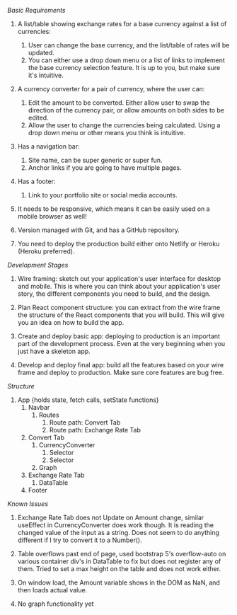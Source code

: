 _Basic Requirements_

1. A list/table showing exchange rates for a base currency against a list of currencies:

   1. User can change the base currency, and the list/table of rates will be updated.
   2. You can either use a drop down menu or a list of links to implement the base currency selection feature. It is up to you, but make sure it's intuitive.

2. A currency converter for a pair of currency, where the user can:

   1. Edit the amount to be converted. Either allow user to swap the direction of the currency pair, or allow amounts on both sides to be edited.
   2. Allow the user to change the currencies being calculated. Using a drop down menu or other means you think is intuitive.

3. Has a navigation bar:

   1. Site name, can be super generic or super fun.
   2. Anchor links if you are going to have multiple pages.

4. Has a footer:

   1. Link to your portfolio site or social media accounts.

5. It needs to be responsive, which means it can be easily used on a mobile browser as well!

6. Version managed with Git, and has a GitHub repository.

7. You need to deploy the production build either onto Netlify or Heroku (Heroku preferred).

_Development Stages_

1. Wire framing: sketch out your application's user interface for desktop and mobile. This is where you can think about your application's user story, the different components you need to build, and the design.

2. Plan React component structure: you can extract from the wire frame the structure of the React components that you will build. This will give you an idea on how to build the app.

3. Create and deploy basic app: deploying to production is an important part of the development process. Even at the very beginning when you just have a skeleton app.

4. Develop and deploy final app: build all the features based on your wire frame and deploy to production. Make sure core features are bug free.

_Structure_

1. App {holds state, fetch calls, setState functions}
   1. Navbar
      1. Routes
         1. Route path: Convert Tab
         2. Route path: Exchange Rate Tab
   2. Convert Tab
      1. CurrencyConverter
         1. Selector
         2. Selector
      2. Graph
   3. Exchange Rate Tab
      1. DataTable
   4. Footer

_Known Issues_

1. Exchange Rate Tab does not Update on Amount change, similar useEffect in CurrencyConverter does work though. It is reading the changed value of the input as a string. Does not seem to do anything different if I try to convert it to a Number().

2. Table overflows past end of page, used bootstrap 5's overflow-auto on various container div's in DataTable to fix but does not register any of them. Tried to set a max height on the table and does not work either.

3. On window load, the Amount variable shows in the DOM as NaN, and then loads actual value.

4. No graph functionality yet
